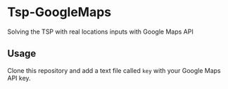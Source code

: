 # Tsp-GoogleMaps
Solving the TSP with real locations inputs with Google Maps API

## Usage
Clone this repository and add a text file called ``key`` with your Google Maps API key.
